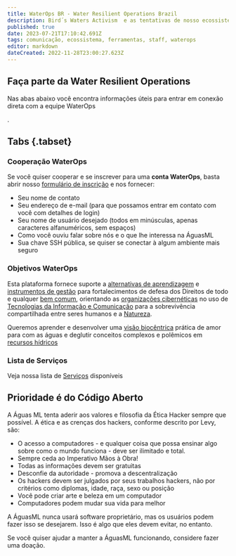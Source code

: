 ```yaml
---
title: WaterOps BR - Water Resilient Operations Brazil
description: Bird´s Waters Activism  e as tentativas de nosso ecossistema comunicativo
published: true
date: 2023-07-21T17:10:42.691Z
tags: comunicação, ecossistema, ferramentas, staff, waterops
editor: markdown
dateCreated: 2022-11-28T23:00:27.623Z
---
```


## Faça parte da Water Resilient Operations
Nas abas abaixo você encontra informações úteis para entrar em conexão direta com a equipe WaterOps

.
## Tabs {.tabset}
### Cooperação WaterOps

Se você quiser cooperar e se inscrever para uma **conta WaterOps**, basta abrir nosso [formulário de inscrição](https://tab.aguas.cc/dashboard/#/nc/form/0d5c970b-1c09-4ab5-ad53-902aa93e39e1) e nos fornecer:

-   Seu nome de contato
-   Seu endereço de e-mail (para que possamos entrar em contato com você com detalhes de login)
-   Seu nome de usuário desejado (todos em minúsculas, apenas caracteres alfanuméricos, sem espaços)
-   Como você ouviu falar sobre nós e o que lhe interessa na ÁguasML
-   Sua chave SSH pública, se quiser se conectar à algum ambiente mais seguro

### Objetivos WaterOps

Esta plataforma fornece suporte a [alternativas de aprendizagem](https://wiki.aguas.cc/index.php/Alternativas_de_aprendizagem "Alternativas de aprendizagem") e [instrumentos de gestão](https://wiki.aguas.cc/index.php/Instrumentos_de_gest%C3%A3o "Instrumentos de gestão") para fortalecimentos de defesa dos Direitos de todo e qualquer [bem comum](https://wiki.aguas.cc/index.php/Bem_Comum "Bem Comum"), orientando as [organizações cibernéticas](https://wiki.aguas.cc/index.php/CyOrgs "CyOrgs") no uso de [Tecnologias da Informação e Comunicação](https://wiki.aguas.cc/index.php/Tecnologias_da_Informa%C3%A7%C3%A3o_e_Comunica%C3%A7%C3%A3o "Tecnologias da Informação e Comunicação") para a sobrevivência compartilhada entre seres humanos e a [Natureza](https://wiki.aguas.cc/index.php/Natureza "Natureza").

Queremos aprender e desenvolver uma [visão biocêntrica](https://wiki.aguas.cc/index.php/Vis%C3%A3o_bioc%C3%AAntrica "Visão biocêntrica") prática de amor para com as águas e deglutir conceitos complexos e polêmicos em [recursos hídricos](https://wiki.aguas.cc/index.php/Recursos_h%C3%ADdricos "Recursos hídricos")

### Lista de Serviços

Veja nossa lista de [Serviços](https://aguas.cc) disponíveis

## Prioridade é do Código Aberto

A Águas ML tenta aderir aos valores e filosofia da Ética Hacker sempre que possível. A ética e as crenças dos hackers, conforme descrito por Levy, são:

-   O acesso a computadores - e qualquer coisa que possa ensinar algo sobre como o mundo funciona - deve ser ilimitado e total.
-   Sempre ceda ao Imperativo Mãos à Obra!
-   Todas as informações devem ser gratuitas
-   Desconfie da autoridade - promova a descentralização
-   Os hackers devem ser julgados por seus trabalhos hackers, não por critérios como diplomas, idade, raça, sexo ou posição
-   Você pode criar arte e beleza em um computador
-   Computadores podem mudar sua vida para melhor

A ÁguasML nunca usará software proprietário, mas os usuários podem fazer isso se desejarem. Isso é algo que eles devem evitar, no entanto.

Se você quiser ajudar a manter a ÁguasML funcionando, considere fazer uma doação.
